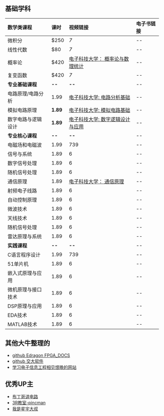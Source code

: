 ## 基础学科

| **数学类课程**    | 课时 | 视频链接 | 电子书链接 |
| :-------- | :------- | :------------| :--------|
| 微积分  | $250    | *7*        | -- |
| 线性代数 | $80     | *7*        | -- |
| 概率论    | $420    | [电子科技大学： 概率论与数理统计](https://www.bilibili.com/video/BV1Sv41157Js/?share_source=copy_web&vd_source=9dc41a589a7b9cb5def4329946adec15)        | -- |
| 复变函数    | $420    | *7*        | -- |
| **专业基础课程**         | **--**     | **--**  | -- |
| 电路原理/电路分析 | 1.99      | [ 电子科技大学: 电路分析基础 ](https://www.bilibili.com/video/BV19E411C7bi/?share_source=copy_web&vd_source=9dc41a589a7b9cb5def4329946adec15)        | -- |
| 模拟电路原理     | **1.89**  | [电子科技大学: 模拟电路基础](https://www.bilibili.com/video/BV1BE411e7pQ/?share_source=copy_web&vd_source=9dc41a589a7b9cb5def4329946adec15)       | -- |
| 数字电路与逻辑设计      | **1.89**  | [电子科技大学: 数字逻辑设计与应用](https://www.bilibili.com/video/BV1hE411a7zE/?share_source=copy_web&vd_source=9dc41a589a7b9cb5def4329946adec15)       | -- |
| **专业核心课程**        | **--**     | **--**  | -- |
| 电磁场和电磁波 |  1.99 |        739 | -- |
| 信号与系统      |  1.89 |          6 | -- |
| 数字信号处理      |  1.89 |          6 | -- |
| 随机信号处理      |  1.89 |          6 | -- |
| 通信原理      |  1.89 |          [电子科技大学： 通信原理](https://www.bilibili.com/video/BV1rE411r7Yq/?share_source=copy_web&vd_source=9dc41a589a7b9cb5def4329946adec15) | -- |
| 射频电子线路      |  1.89 |          6 | -- |
| 自动控制原理      |  1.89 |          6 | -- |
| 微波技术      |  1.89 |          6 | -- |
| 天线技术      |  1.89 |          6 | -- |
| 随机信号处理      |  1.89 |          6 | -- |
| 雷达原理与系统      |  1.89 |          6 | -- |
| **实践课程**         | **--**     | **--**  | -- |
| C语言程序设计 |  1.99 |        739 | -- |
| 51单片机      |  1.89 |          6 | -- |
| 嵌入式原理与应用      |  1.89 |          6 | -- |
| 微机原理与接口技术      |  1.89 |          6 | -- |
| DSP原理与应用      |  1.89 |          6 | -- |
| EDA技术      |  1.89 |          6 | -- |
| MATLAB技术      |  1.89 |          6 | -- |


## 其他大牛整理的
- [github Edragon FPGA_DOCS](https://github.com/Edragon/FPGA_DOCS)
- [github 交大软件](https://github.com/totoroyyw/SJTU-Courses)
- [学习电子信息工程相见恨晚的网站](https://www.zhihu.com/question/39255028)


## 优秀UP主
- [布丁哥讲电路](https://space.bilibili.com/491920203)
- [3R教室-pincman](https://space.bilibili.com/53679018)
- [我是星宇大叔](https://space.bilibili.com/478141253)